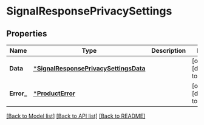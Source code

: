 # SignalResponsePrivacySettings

## Properties
Name | Type | Description | Notes
------------ | ------------- | ------------- | -------------
**Data** | [***SignalResponsePrivacySettingsData**](SignalResponsePrivacySettings_data.md) |  | [optional] [default to null]
**Error_** | [***ProductError**](ProductError.md) |  | [optional] [default to null]

[[Back to Model list]](../README.md#documentation-for-models) [[Back to API list]](../README.md#documentation-for-api-endpoints) [[Back to README]](../README.md)

